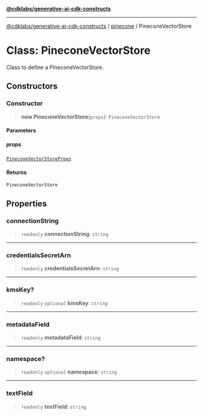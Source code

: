 [**@cdklabs/generative-ai-cdk-constructs**](../../../../README.md)

***

[@cdklabs/generative-ai-cdk-constructs](../../../../README.md) / [pinecone](../README.md) / PineconeVectorStore

# Class: PineconeVectorStore

Class to define a PineconeVectorStore.

## Constructors

### Constructor

> **new PineconeVectorStore**(`props`): `PineconeVectorStore`

#### Parameters

##### props

[`PineconeVectorStoreProps`](../interfaces/PineconeVectorStoreProps.md)

#### Returns

`PineconeVectorStore`

## Properties

### connectionString

> `readonly` **connectionString**: `string`

***

### credentialsSecretArn

> `readonly` **credentialsSecretArn**: `string`

***

### kmsKey?

> `readonly` `optional` **kmsKey**: `string`

***

### metadataField

> `readonly` **metadataField**: `string`

***

### namespace?

> `readonly` `optional` **namespace**: `string`

***

### textField

> `readonly` **textField**: `string`
